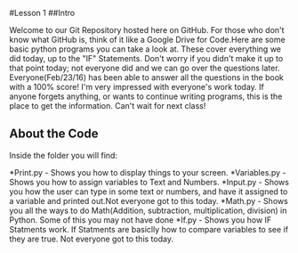 #Lesson 1
##Intro

Welcome to our Git Repository hosted here on GitHub. For those who don't know what GitHub is, think of it like a Google Drive for Code.Here are some basic python programs you can take a look at. These cover everything we did today, up to the "IF" Statements. Don't worry if you didn't make it up to that point today; not everyone did and we can go over the questions later. Everyone(Feb/23/16) has been able to answer all the questions in the book with a 100% score! I'm very impressed with everyone's work today. If anyone forgets anything, or wants to continue writing programs, this is the place to get the information. Can't wait for next class! 

## About the Code
Inside the folder you will find:

*Print.py - Shows you how to display things to your screen.
*Variables.py - Shows you how to assign variables to Text and Numbers.
*Input.py - Shows you how the user can type in some text or numbers, and have it assigned to a variable and printed out.Not everyone got to this today. 
*Math.py - Shows you all the ways to do Math(Addition, subtraction, multiplication, division) in Python. Some of this you may not have done 
*If.py - Shows you how IF Statments work. If Statments are basiclly how to compare variables to see if they are true. Not everyone got to this today. 
